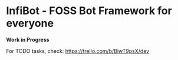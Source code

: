 # InfiBot - FOSS Bot Framework for everyone

**Work in Progress**

For TODO tasks, check: https://trello.com/b/BiwT9psX/dev
